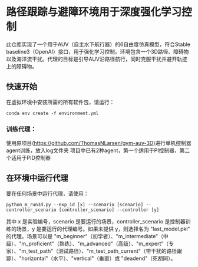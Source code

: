 # 路径跟踪与避障环境用于深度强化学习控制

此仓库实现了一个用于AUV（自主水下航行器）的6自由度仿真模型，符合Stable baseline3（OpenAI）接口，用于强化学习控制。环境包含一个3D路径、障碍物以及海洋流干扰。代理的目标是引导AUV沿路径航行，同时克服干扰并避开轨迹上的障碍物。

## 快速开始

在虚拟环境中安装所需的所有软件包，请运行：

```
conda env create -f environment.yml
```

### 训练代理：

使用原项目(https://github.com/ThomasNLarsen/gym-auv-3D)进行单机控制器agent训练，放入log文件夹
项目中已有2种agent，第一个适用于PI控制器，第二个适用于PID控制器

## 在环境中运行代理

要在任何场景中运行代理，请使用：

```
python m_run3d.py --exp_id [x] --scenario [scenario] --controller_scenario [controller_scenario] --controller [y]
```

其中 x 是实验编号，scenario 是要运行的场景，controller_scenario 是控制器训练的场景，y 是要运行的代理编号。如果未提供 y，则选择名为 "last_model.pkl" 的代理。场景可以是 "m_beginner"（初学者）、"m_intermediate"（中级）、"m_proficient"（熟练）、"m_advanced"（高级）、"m_expert"（专家）、"m_test_path"（测试路径）、"m_test_path_current"（带干扰的路径跟踪）、"horizontal"（水平）、"vertical"（垂直）或 "deadend"（死胡同）。
